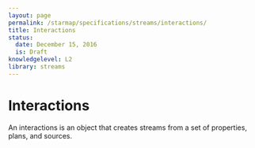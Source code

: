 ```yaml
---
layout: page
permalink: /starmap/specifications/streams/interactions/
title: Interactions
status:
  date: December 15, 2016
  is: Draft
knowledgelevel: L2
library: streams
---
```


# Interactions

An interactions is an object that creates streams from a set of properties, plans, and sources.
